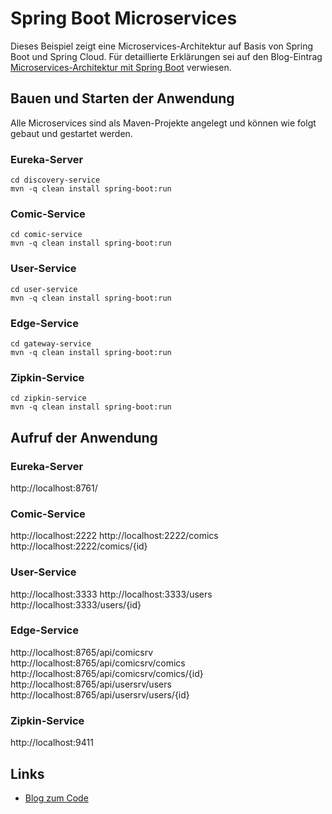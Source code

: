 # Spring Boot Microservices

Dieses Beispiel zeigt eine Microservices-Architektur auf Basis von Spring Boot und Spring Cloud. Für detaillierte Erklärungen sei auf den Blog-Eintrag  [Microservices-Architektur mit Spring Boot](http://Java-Akademie.de/blog/spring-cloud-microservices) verwiesen.

## Bauen und Starten der Anwendung

Alle Microservices sind als Maven-Projekte angelegt und können wie folgt gebaut und gestartet werden.

### Eureka-Server
```
cd discovery-service
mvn -q clean install spring-boot:run
```

### Comic-Service
```
cd comic-service
mvn -q clean install spring-boot:run
```

### User-Service
```
cd user-service
mvn -q clean install spring-boot:run
```

### Edge-Service
```
cd gateway-service
mvn -q clean install spring-boot:run
```

### Zipkin-Service
```
cd zipkin-service
mvn -q clean install spring-boot:run
```

## Aufruf der Anwendung

### Eureka-Server
http://localhost:8761/

### Comic-Service
http://localhost:2222
http://localhost:2222/comics
http://localhost:2222/comics/{id}

### User-Service
http://localhost:3333
http://localhost:3333/users
http://localhost:3333/users/{id}

### Edge-Service
http://localhost:8765/api/comicsrv
http://localhost:8765/api/comicsrv/comics
http://localhost:8765/api/comicsrv/comics/{id}
http://localhost:8765/api/usersrv/users
http://localhost:8765/api/usersrv/users/{id}

### Zipkin-Service
http://localhost:9411

## Links

* [Blog zum Code](http://Java-Akademie.de/blog/spring-cloud-microservices)



